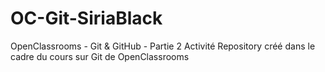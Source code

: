# OC-Git-SiriaBlack
OpenClassrooms - Git &amp; GitHub - Partie 2 Activité
Repository créé dans le cadre du cours sur Git de OpenClassrooms